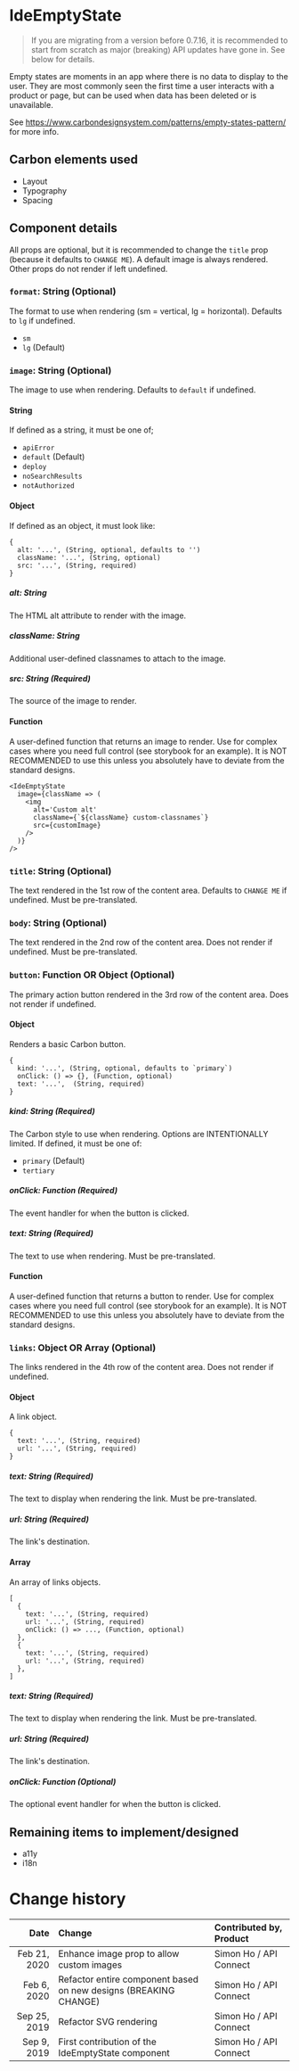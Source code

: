# IdeEmptyState

> If you are migrating from a version before 0.7.16, it is recommended to start
> from scratch as major (breaking) API updates have gone in. See below for
> details.

Empty states are moments in an app where there is no data to display to the
user. They are most commonly seen the first time a user interacts with a product
or page, but can be used when data has been deleted or is unavailable.

See https://www.carbondesignsystem.com/patterns/empty-states-pattern/ for more
info.

## Carbon elements used

- Layout
- Typography
- Spacing

## Component details

All props are optional, but it is recommended to change the `title` prop
(because it defaults to `CHANGE ME`). A default image is always rendered. Other
props do not render if left undefined.

### `format`: String (Optional)

The format to use when rendering (sm = vertical, lg = horizontal). Defaults to
`lg` if undefined.

- `sm`
- `lg` (Default)

### `image`: String (Optional)

The image to use when rendering. Defaults to `default` if undefined.

#### String

If defined as a string, it must be one of;

- `apiError`
- `default` (Default)
- `deploy`
- `noSearchResults`
- `notAuthorized`

#### Object

If defined as an object, it must look like:

```
{
  alt: '...', (String, optional, defaults to '')
  className: '...', (String, optional)
  src: '...', (String, required)
}
```

##### alt: String

The HTML alt attribute to render with the image.

##### className: String

Additional user-defined classnames to attach to the image.

##### src: String (Required)

The source of the image to render.

#### Function

A user-defined function that returns an image to render. Use for complex cases
where you need full control (see storybook for an example). It is NOT
RECOMMENDED to use this unless you absolutely have to deviate from the standard
designs.

```
<IdeEmptyState
  image={className => (
    <img
      alt='Custom alt'
      className={`${className} custom-classnames`}
      src={customImage}
    />
  )}
/>
```

### `title`: String (Optional)

The text rendered in the 1st row of the content area. Defaults to `CHANGE ME` if
undefined. Must be pre-translated.

### `body`: String (Optional)

The text rendered in the 2nd row of the content area. Does not render if
undefined. Must be pre-translated.

### `button`: Function OR Object (Optional)

The primary action button rendered in the 3rd row of the content area. Does not
render if undefined.

#### Object

Renders a basic Carbon button.

```
{
  kind: '...', (String, optional, defaults to `primary`)
  onClick: () => {}, (Function, optional)
  text: '...',  (String, required)
}
```

##### kind: String (Required)

The Carbon style to use when rendering. Options are INTENTIONALLY limited. If
defined, it must be one of:

- `primary` (Default)
- `tertiary`

##### onClick: Function (Required)

The event handler for when the button is clicked.

##### text: String (Required)

The text to use when rendering. Must be pre-translated.

#### Function

A user-defined function that returns a button to render. Use for complex cases
where you need full control (see storybook for an example). It is NOT
RECOMMENDED to use this unless you absolutely have to deviate from the standard
designs.

### `links`: Object OR Array (Optional)

The links rendered in the 4th row of the content area. Does not render if
undefined.

#### Object

A link object.

```
{
  text: '...', (String, required)
  url: '...', (String, required)
}
```

##### text: String (Required)

The text to display when rendering the link. Must be pre-translated.

##### url: String (Required)

The link's destination.

#### Array

An array of links objects.

```
[
  {
    text: '...', (String, required)
    url: '...', (String, required)
    onClick: () => ..., (Function, optional)
  },
  {
    text: '...', (String, required)
    url: '...', (String, required)
  },
]
```

##### text: String (Required)

The text to display when rendering the link. Must be pre-translated.

##### url: String (Required)

The link's destination.

##### onClick: Function (Optional)

The optional event handler for when the button is clicked.

## Remaining items to implement/designed

- a11y
- i18n

# Change history

|         Date | Change                                                           | Contributed by, Product |
| -----------: | :--------------------------------------------------------------- | :---------------------- |
| Feb 21, 2020 | Enhance image prop to allow custom images                        | Simon Ho / API Connect  |
|  Feb 6, 2020 | Refactor entire component based on new designs (BREAKING CHANGE) | Simon Ho / API Connect  |
| Sep 25, 2019 | Refactor SVG rendering                                           | Simon Ho / API Connect  |
|  Sep 9, 2019 | First contribution of the IdeEmptyState component                | Simon Ho / API Connect  |

